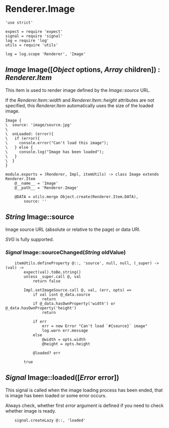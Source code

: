 Renderer.Image
==============

	'use strict'

	expect = require 'expect'
	signal = require 'signal'
	log = require 'log'
	utils = require 'utils'

	log = log.scope 'Renderer', 'Image'

*Image* Image([*Object* options, *Array* children]) : *Renderer.Item*
---------------------------------------------------------------------

This item is used to render image defined by the *Image::source* URL.

If the *Renderer.Item::width* and *Renderer.Item::height* attributes are not
specified, this *Renderer.Item* automatically uses the size of the loaded image.

```nml
Image {
\  source: 'image/source.jpg'
\
\  onLoaded: (error){
\  	if (error){
\  	  console.error("Can't load this image");
\  	} else {
\  	  console.log("Image has been loaded");
\  	}
\  }
}
```

	module.exports = (Renderer, Impl, itemUtils) -> class Image extends Renderer.Item
		@__name__ = 'Image'
		@__path__ = 'Renderer.Image'

		@DATA = utils.merge Object.create(Renderer.Item.DATA),
			source: ''

*String* Image::source
----------------------

Image source URL (absolute or relative to the page) or data URI.

*SVG* is fully supported.

### *Signal* Image::sourceChanged(*String* oldValue)

		itemUtils.defineProperty @::, 'source', null, null, (_super) -> (val) ->
			expect(val).toBe.string()
			unless _super.call @, val
				return false

			Impl.setImageSource.call @, val, (err, opts) =>
				if val isnt @_data.source
					return
				if @_data.hasOwnProperty('width') or @_data.hasOwnProperty('height')
					return

				if err
					err = new Error "Can't load `#{source}` image"
					log.warn err.message
				else
					@width = opts.width
					@height = opts.height

				@loaded? err

			true

*Signal* Image::loaded([*Error* error])
---------------------------------------

This signal is called when the image loading process has been ended, that is
image has been loaded or some error occurs.

Always check, whether first *error* argument is defined if you need to check
whether image is ready.

		signal.createLazy @::, 'loaded'
